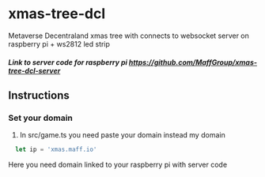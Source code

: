 # xmas-tree-dcl
 Metaverse Decentraland xmas tree with connects to websocket server on raspberry pi + ws2812 led strip

##### Link to server code for raspberry pi https://github.com/MaffGroup/xmas-tree-dcl-server

## Instructions

### Set your domain
1. In src/game.ts you need paste your domain instead my domain
````js
  let ip = 'xmas.maff.io'
````
Here you need domain linked to your raspberry pi with server code
